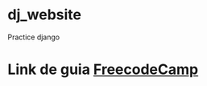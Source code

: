 # dj_website
Practice django
# Link de guia [FreecodeCamp](https://www.freecodecamp.org/news/learn-django-3-and-start-creating-websites-with-python/)
